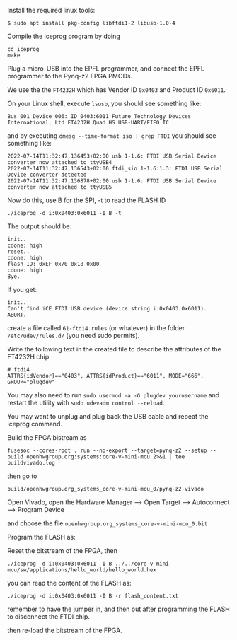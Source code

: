 Install the required linux tools:

```
$ sudo apt install pkg-config libftdi1-2 libusb-1.0-4
```

Compile the iceprog program by doing

```
cd iceprog
make
```

Plug a micro-USB into the EPFL programmer, and connect the EPFL programmer to the Pynq-z2 FPGA PMODs.

We use the the `FT4232H` which has Vendor ID `0x0403` and Product ID `0x6011`.

On your Linux shell, execute `lsusb`, you should see something like:

```
Bus 001 Device 006: ID 0403:6011 Future Technology Devices International, Ltd FT4232H Quad HS USB-UART/FIFO IC
```

and by executing `dmesg --time-format iso | grep FTDI` you should see something like:

```
2022-07-14T11:32:47,136453+02:00 usb 1-1.6: FTDI USB Serial Device converter now attached to ttyUSB4
2022-07-14T11:32:47,136543+02:00 ftdi_sio 1-1.6:1.3: FTDI USB Serial Device converter detected
2022-07-14T11:32:47,136878+02:00 usb 1-1.6: FTDI USB Serial Device converter now attached to ttyUSB5
```

Now do this, use B for the SPI, -t to read the FLASH ID

```
./iceprog -d i:0x0403:0x6011 -I B -t
```

The output should be:

```
init..
cdone: high
reset..
cdone: high
flash ID: 0xEF 0x70 0x18 0x00
cdone: high
Bye.
```

If you get:

```
init..
Can't find iCE FTDI USB device (device string i:0x0403:0x6011).
ABORT.
```

create a file called `61-ftdi4.rules` (or whatever) in the folder `/etc/udev/rules.d/` (you need sudo permits).

Write the following text in the created file to describe the attributes of the FT4232H chip:

```
# ftdi4
ATTRS{idVendor}=="0403", ATTRS{idProduct}=="6011", MODE="666", GROUP="plugdev"
```

You may also need to run `sudo usermod -a -G plugdev yourusername` and restart the utility with `sudo udevadm control --reload`.

You may want to unplug and plug back the USB cable and repeat the iceprog command.


Build the FPGA bistream as

```
fusesoc --cores-root . run --no-export --target=pynq-z2 --setup --build openhwgroup.org:systems:core-v-mini-mcu 2>&1 | tee buildvivado.log
```

then go to

```
build/openhwgroup.org_systems_core-v-mini-mcu_0/pynq-z2-vivado
```

Open Vivado, open the Hardware Manager --> Open Target --> Autoconnect --> Program Device

and choose the file `openhwgroup.org_systems_core-v-mini-mcu_0.bit`


Program the FLASH as:

Reset the bitstream of the FPGA, then

```
./iceprog -d i:0x0403:0x6011 -I B ../../core-v-mini-mcu/sw/applications/hello_world/hello_world.hex
```

you can read the content of the FLASH as:

```
./iceprog -d i:0x0403:0x6011 -I B -r flash_content.txt
```

remember to have the jumper in, and then out after programming the FLASH to disconnect the FTDI chip.


then re-load the bitstream of the FPGA.

